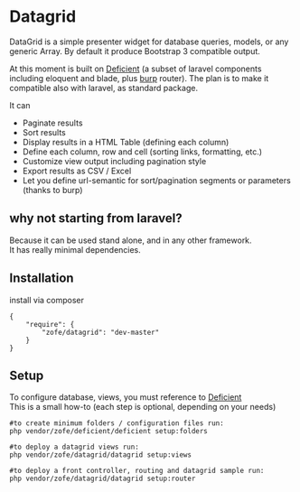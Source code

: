 Datagrid
============

DataGrid is a simple presenter widget for database queries, models, or any generic Array. 
By default it produce Bootstrap 3 compatible output. 

At this moment is built on [Deficient](https://github.com/zofe/deficient) (a subset of laravel components including eloquent and blade, plus [burp](https://github.com/zofe/burp) router).
The plan is to make it compatible also with laravel, as standard package.

It can   

- Paginate results
- Sort results
- Display results in a HTML Table (defining each column)
- Define each column, row and cell (sorting links, formatting, etc.)
- Customize view output including pagination style
- Export results as CSV / Excel
- Let you define url-semantic for sort/pagination segments or parameters (thanks to burp)


## why not starting from laravel?

Because it can be used stand alone, and in any other framework.  
It has really minimal dependencies.


## Installation

install via composer 

    {
        "require": {
            "zofe/datagrid": "dev-master"
        }
    }
    
## Setup

To configure database, views, you must reference to [Deficient](https://github.com/zofe/deficient)  
This is a small how-to (each step is optional, depending on your needs)

    #to create minimum folders / configuration files run:
    php vendor/zofe/deficient/deficient setup:folders
    
    #to deploy a datagrid views run:
    php vendor/zofe/datagrid/datagrid setup:views
    
    #to deploy a front controller, routing and datagrid sample run:
    php vendor/zofe/datagrid/datagrid setup:router